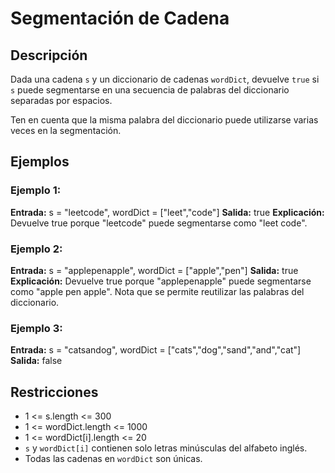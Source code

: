 # Segmentación de Cadena

## Descripción

Dada una cadena `s` y un diccionario de cadenas `wordDict`, devuelve `true` si `s` puede segmentarse en una secuencia de palabras del diccionario separadas por espacios.

Ten en cuenta que la misma palabra del diccionario puede utilizarse varias veces en la segmentación.

## Ejemplos

### Ejemplo 1:

**Entrada:** s = "leetcode", wordDict = ["leet","code"]
**Salida:** true
**Explicación:** Devuelve true porque "leetcode" puede segmentarse como "leet code".

### Ejemplo 2:

**Entrada:** s = "applepenapple", wordDict = ["apple","pen"]
**Salida:** true
**Explicación:** Devuelve true porque "applepenapple" puede segmentarse como "apple pen apple".
Nota que se permite reutilizar las palabras del diccionario.

### Ejemplo 3:

**Entrada:** s = "catsandog", wordDict = ["cats","dog","sand","and","cat"]
**Salida:** false

## Restricciones

- 1 <= s.length <= 300
- 1 <= wordDict.length <= 1000
- 1 <= wordDict[i].length <= 20
- `s` y `wordDict[i]` contienen solo letras minúsculas del alfabeto inglés.
- Todas las cadenas en `wordDict` son únicas.